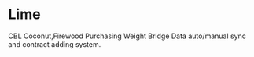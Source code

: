 # Lime

CBL Coconut,Firewood Purchasing Weight Bridge Data auto/manual sync and contract adding system.
